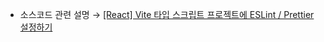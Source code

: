 * 소스코드 관련 설명 → <a href='https://jforj.tistory.com/368'>[React] Vite 타입 스크립트 프로젝트에 ESLint / Prettier 설정하기</a>